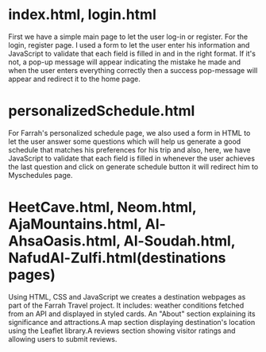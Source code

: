 <h1>index.html, login.html</h1>
First we have a simple main page to let the user log-in or register. For the login, register page. I used a form to let the user enter his information and JavaScript to validate that each field is filled in and in the right format. If it's not, a pop-up message will appear indicating the mistake he made and when the user enters everything correctly then a success pop-message will appear and redirect it to the home page.


<h1>personalizedSchedule.html</h1>
For Farrah's personalized schedule page, we also used a form in HTML to let the user answer some questions which will help us generate a good schedule that matches his preferences for his trip and also, here, we have JavaScript to validate that each field is filled in whenever the user achieves the last question and click on generate schedule button it will redirect him to Myschedules page.

 
<h1>HeetCave.html, Neom.html, AjaMountains.html, Al-AhsaOasis.html, Al-Soudah.html, NafudAl-Zulfi.html(destinations pages)</h1>
Using HTML, CSS and JavaScript we creates a destination webpages as part of the Farrah Travel project. It includes: weather conditions fetched from an API and displayed in styled cards. An "About" section explaining its significance and attractions.A map section displaying destination's location using the Leaflet library.A reviews section showing visitor ratings and allowing users to submit reviews.
